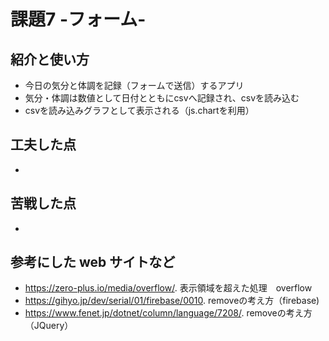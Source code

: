 # 課題7 -フォーム-

## 紹介と使い方
  - 今日の気分と体調を記録（フォームで送信）するアプリ
  - 気分・体調は数値として日付とともにcsvへ記録され、csvを読み込む
  - csvを読み込みグラフとして表示される（js.chartを利用）

## 工夫した点
  - 

## 苦戦した点
  - 

## 参考にした web サイトなど
  - https://zero-plus.io/media/overflow/.  表示領域を超えた処理　overflow
  - https://gihyo.jp/dev/serial/01/firebase/0010.  removeの考え方（firebase)
  - https://www.fenet.jp/dotnet/column/language/7208/. removeの考え方（JQuery）

